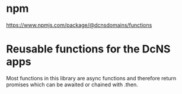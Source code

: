 # npm

https://www.npmjs.com/package/@dcnsdomains/functions

# Reusable functions for the DcNS apps

Most functions in this library are async functions and therefore return promises which can be awaited or chained with .then.
